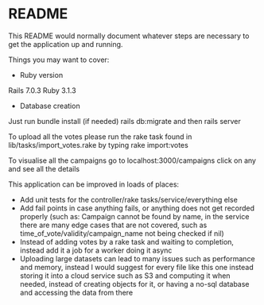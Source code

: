 # README

This README would normally document whatever steps are necessary to get the
application up and running.

Things you may want to cover:

* Ruby version

Rails 7.0.3
Ruby 3.1.3

* Database creation

Just run bundle install (if needed)
rails db:migrate
and then rails server

To upload all the votes please run the rake task found in lib/tasks/import_votes.rake by typing rake import:votes

To visualise all the campaigns go to localhost:3000/campaigns click on any and see all the details 


This application can be improved in loads of places:
- Add unit tests for the controller/rake tasks/service/everything else
- Add fail points in case anything fails, or anything does not get recorded properly (such as: Campaign cannot be found by name, in the service there are many edge cases that are not covered, such as time_of_vote/validity/campaign_name not being checked if nil)
- Instead of adding votes by a rake task and waiting to completion, instead add it a job for a worker doing it async
- Uploading large datasets can lead to many issues such as performance and memory, instead I would suggest for every file like this one instead storing it into a cloud service such as S3 and computing it when needed, instead of creating objects for it, or having a no-sql database and accessing the data from there
